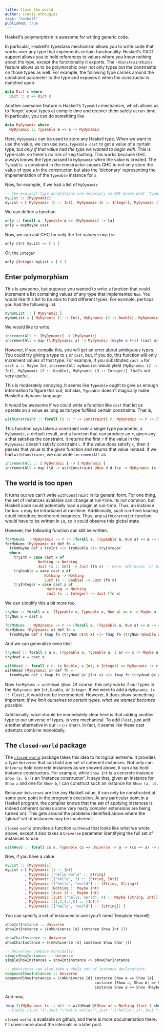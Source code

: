 ```yaml
---
title: Close the world
author: Travis Athougies
tags: "haskell"
published: true
---
```


Haskell's polymorphism is awesome for writing generic code.

In particular, Haskell's typeclass mechanism allows you to write code that works
over any type that implements certain functionality. Haskell's GADT support
allows you to hold references to values where you know nothing about the type,
except the functionality it exports. The `-XConstraintKinds` feature allows us
to be polymorphic over not only types but the constraints on those types as
well. For example, the following type carries around the constraint parameter to
the type and exposes it when the constructor is matched upon.

```haskell
data Dict c where
  Dict :: c => Dict c
```

Another awesome feature is Haskell's `Typeable` mechanism, which allows us to
'forget' about types at compile time and recover them safely at run-time. In
particular, you can do something like

```haskell
data MyDynamic where
  MyDynamic :: Typeable a => a -> MyDynamic
```

Here, `MyDynamic` can be used to store any Haskell type. When we want to use the
value, we can use `Data.Typeable.cast` to get a value of a certain type, but
*only if that value had the type we wanted to begin with*. This is type-safe, so
there's no risk of seg faulting. This works because GHC always knows the type
passed to `MyDynamic` when the value is created. The `Typeable a` constraint in
the constructor causes GHC to not only store the value of type `a` in the
constructor, but also the 'dictionary' representing the implementation of the
`Typeable` instance for `a`. 

Now, for example, if we had a list of `MyDynamic`

```haskell
-- The explicit type annotations are necessary so GHC knows what 'Typeable' dictionary to include
myList :: [MyDynamic]
myList = [ MyDynamic (5 :: Int), MyDynamic (6 :: Integer), MyDynamic ("Hello world" :: String), MyDynamic (Nothing :: Maybe Int) ]
```

We can define a function

```haskell
only :: forall a. Typeable a => [MyDynamic] -> [a]
only = mapMaybe cast
```

Now, we can ask GHC for only the `Int` values in `myList`

```haskell
only @Int myList == [ 5 ] 
```

Or, the `Integer`

```haskell
only @Integer myList = [ 6 ]
```

## Enter polymorphism

This is awesome, but suppose you wanted to write a function that could increment
a list containing values of any type that implemented `Num`. You would like this
list to be able to hold different types. For example, perhaps you had the
following list.

```haskell
myNumList :: [ MyDynamic ]
myNumList = [ MyDynamic (1 :: Int), MyDynamic (2 :: Double), MyDynamic (3 :: Integer) ]
```

We would like to write.

```haskell
incrementAll :: [MyDynamic] -> [MyDynamic]
incrementAll = map (\(MyDynamic a) -> MyDynamic (maybe a (+1) (cast a)))
```

However, if you compile this, you will get an error about ambiguous types. You
could try giving a type to `1` or `cast`, but, if you do, this function will
only increment values of that type. For example, if you substituted `cast a` for
`cast a :: Maybe Int`, `incrementAll myNumList` would yield `[MyDynamic (2 ::
Int), MyDynamic (2 :: Double), MyDynamic (3 :: Integer)]`. That's not very
useful.

This is moderately annoying. It seems like `Typeable` ought to give us enough
information to figure this out, but alas, `Typeable` doesn't magically make
Haskell a dynamic language.

It would be awesome if we could write a function like `cast` that let us operate
on a value as long as its type fulfilled certain constraints. That is,

```haskell
withConstraint :: forall (c :: * -> Constraint) r. MyDynamic -> r -> (forall a. (Typeable a, c a) => a -> r) -> r
```

This function says takes a constraint over a single type parameter, a
`MyDynamic`, a default result, and a function that can produce an `r`, given any
`a` that satisfies the constraint. It returns the first `r` if the value in the
`MyDynamic` doesn't satisfy constraint `c`. If the value does satisfy `c`, then
it passes that value to the given function and returns that value instead. If we
had `withConstraint`, we can write `incrementAll` as

```haskell
incrementAll :: [ MyDynamic ] -> [ MyDynamic ]
incrementAll = map (\d -> withConstraint @Num d d (\x -> MyDynamic (x + 1)))
```

## The world is too open

It turns out we can't write `withConstraint` in its general form. For one thing,
the set of instances available can change at run-time. Its not common, but
Haskell code could potentially load a plugin at run-time. Thus, an instance for
`Num x` may be introduced at run-time. Additionally, such run-time loading could
introduce incoherent instances. Thus, any `withConstraint` function would have
to be written in `IO`, so it could observe this global state.

However, the following function can still be written.

```haskell
forMyNums :: MyDynamic -> r -> (forall a. (Typeable a, Num a) => a -> r) -> r
forMyNums (MyDynamic x) def fn =
  fromMaybe def $ tryInt <|> tryDouble <|> tryInteger
  where
    tryInt = case cast x of
               Nothing -> Nothing
               Just (x :: Int) -> Just (fn x) -- Here, GHC knows 'x' has type 'Int', and it knows a 'Num Int' instance exists
    tryDouble = case cast x of
                  Nothing -> Nothing
                  Just (x :: Double) -> Just (fn x)
    tryInteger = case cast x of
                   Nothing -> Nothing
                   Just (x :: Integer) -> Just (fn x)
```

We can simplify this a bit more too.

```haskell
tryNum :: forall a x. (Typeable x, Typeable a, Num a) => x -> Maybe a
tryNum x = cast x

forMyNums :: MyDynamic -> r -> (forall a. (Typeable a, Num a) => a -> r) -> r
forMyNums (MyDynamic x) def fn =
  fromMaybe def $ fmap fn (tryNum @Int x) <|> fmap fn (tryNum @Double x) <|> fmap fn (tryNum @Integer x)
```

And we can generalize even this!

```haskell
tryHead :: forall c a x. (Typeable x, Typeable a, c a) => x -> Maybe a
tryHead x = cast x

withHead :: forall c r. (c Double, c Int, c Integer) => MyDynamic -> r -> (forall a. (Typeable a, c a) => a -> r) -> r
withHead (MyDynamic x) def fn =
  fromMaybe def $ fmap fn (tryHead @c @Int x) <|> fmap fn (tryHead @c @Double x) <|> fmap fn (tryHead @c @Integer x)
```

Now `forMyNums = withHead @Num`. Of course, this only works if our types in the
`MyDynamic` are `Int`, `Double`, or `Integer`. If we were to add a `MyDynamic (x
:: Float)`, it would not be incremented. However, it does show something
important: *if we limit ourselves to certain types, what we wanted becomes
possible*.

Additionally, what should be immediately clear here is that adding another type
to our universe of types, is very mechanical. To add `Float`, just add another
alternative in our `(<|>)` chain. In fact, it seems like these cast attempts
combine monoidally.

## The `closed-world` package

The [`closed-world`](https://github.com/tathougies/closed-world) package takes
this idea to its logical extreme. It provides a type `Universe` that can hold
any set of coherent instances. Not only can `Universe` hold concrete instances
as we showed above, it can also hold instance constructors. For example, while
`Show Int` is a concrete instance `Show (a, b)` is an 'instance constructor'. It
says that, given an instance for `Show a` and one for `Show b`, I can construct
such an instance for `Show (a, b)`.

Because `Universe`s are like any Haskell value, it can only be constructed at
some pure point in the program's execution. At any particular point in a Haskell
program, the compiler knows that the set of applying instances is indeed
coherent (unless some very nasty compiler extensions are being turned on). This
gets around the problems identified above where the 'global' set of instances
may be incoherent.

`closed-world` provides a function `withHead` that looks like what we wrote
above, except it also takes a `Universe` parameter identifying the full set of
instances to use.

```haskell
withHead :: forall cs a. Typeable cs => Universe -> a -> (cs => a) -> a
```

Now, if you have a value

```haskell
myList :: [MyDynamic]
myList = [ MyDynamic (1 :: Int)
         , MyDynamic ("hello world" :: String)
         , MyDynamic (("hello", 3) :: (String, Int))
         , MyDynamic (("hello", "world") :: (String, String))
         , MyDynamic (Nothing :: Maybe Int)
         , MyDynamic (Just 34 :: Maybe Int)
         , MyDynamic (Just ("hello, world", 4) :: Maybe (String, Int))
         , MyDynamic ([1,2,3,4,5] :: [Int])
         , MyDynamic (["hello", "world"] :: [String]) ]
```

You can specify a set of instances to use (you'll need Template Haskell)

```haskell
showIntInstance :: Universe
showIntInstance = $(mkUniverse [d| instance Show Int |])

showCharInstance :: Universe
showCharInstance = $(mkUniverse [d| instance Show Char |])

-- Universes combine monoidally
simpleShowInstances :: Universe
simpleShowInstances = showIntInstance <> showCharInstance

-- mkUniverse can also take a whole set of instance declarations
compoundShowInstances :: Universe
compoundShowInstances = $(mkUniverse [d| instance Show a => Show [a] 
                                         instance (Show a, Show b) => Show (a, b)
                                         instance Show a => Show (Maybe a) |])
```

And now,

```haskell
fmap (\(MyDynamic (x :: a)) -> withHead @(Show a) u Nothing (Just $ show x)) myList
-- Yields [Just "1",Just "\"hello world\"",Just "(\"hello\",3)",Just "(\"hello\",\"world\")",Just "Nothing",Just "Just 34",Just "Just (\"hello, world\",4)",Just "[1,2,3,4,5]",Just "[\"hello\",\"world\"]"]
```

`closed-world` is available on github, and there is more documentation there.
I'll cover more about the internals in a later post.
